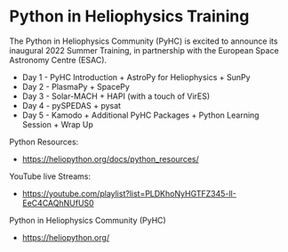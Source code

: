 # Python in Heliophysics Training
The Python in Heliophysics Community (PyHC) is excited to announce its inaugural 2022 Summer Training, in partnership with the European Space Astronomy Centre (ESAC).

* Day 1 - PyHC Introduction + AstroPy for Heliophysics + SunPy
* Day 2 - PlasmaPy + SpacePy
* Day 3 - Solar-MACH + HAPI (with a touch of VirES)
* Day 4 - pySPEDAS + pysat
* Day 5 - Kamodo + Additional PyHC Packages + Python Learning Session + Wrap Up

Python Resources:
* https://heliopython.org/docs/python_resources/

YouTube live Streams:
* https://youtube.com/playlist?list=PLDKhoNyHGTFZ345-lI-EeC4CAQhNUfUS0

Python in Heliophysics Community (PyHC)
* https://heliopython.org/
